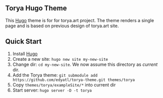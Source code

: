 ## Torya Hugo Theme 

This [Hugo](http://gohugo.io) theme is for for torya.art project. The theme renders a single page and is based on previous  design of torya.art site.

## Quick Start

1. Install [Hugo](http://gohugo.io) 
1. Create a new site: `hugo new site my-new-site`
1. Change dir: `cd my-new-site`. We now assume this directory as _current_ dir.
1. Add the Torya theme: `git submodule add https://github.com/edyatl/torya-theme.git themes/torya`
1. Copy `themes/torya/exampleSite/*` into current dir 
1. Start server: `hugo server -D -t torya` 

